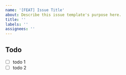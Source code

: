 ```yaml
---
name: '[FEAT] Issue Title'
about: Describe this issue template's purpose here.
title: ''
labels: ''
assignees: ''
---
```


## Todo

- [ ] todo 1
- [ ] todo 2
